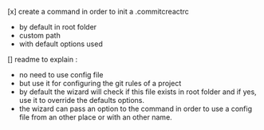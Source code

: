 [x] create a command in order to init a .commitcreactrc

- by default in root folder
- custom path
- with default options used

[] readme to explain :

- no need to use config file
- but use it for configuring the git rules of a project
- by default the wizard will check if this file exists in root folder and if yes, use it to override the defaults options.
- the wizard can pass an option to the command in order to use a config file from an other place or with an other name.
